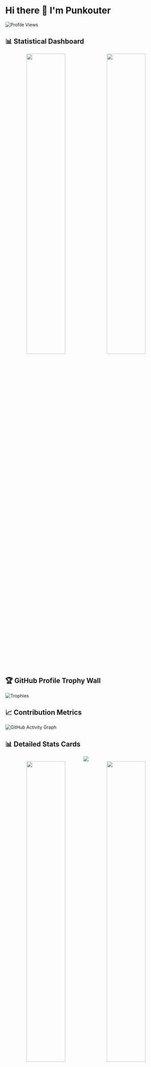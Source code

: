 # Hi there 👋 I'm Punkouter

![Profile Views](https://komarev.com/ghpvc/?username=punkouter25&color=blueviolet)

## 📊 Statistical Dashboard
<div align="center">
  <img width="49%" src="https://github-readme-stats.vercel.app/api?username=punkouter25&show_icons=true&theme=radical&include_all_commits=true&count_private=true" />
  <img width="49%" src="https://github-readme-streak-stats.herokuapp.com/?user=punkouter25&theme=radical" />
</div>

## 🏆 GitHub Profile Trophy Wall
![Trophies](https://github-profile-trophy.vercel.app/?username=punkouter25&theme=radical&row=1&column=7&margin-w=15&margin-h=15)

## 📈 Contribution Metrics
![GitHub Activity Graph](https://github-readme-activity-graph.vercel.app/graph?username=punkouter25&theme=redical&area=true&hide_border=false)

## 📊 Detailed Stats Cards
<div align="center">
  <img src="http://github-profile-summary-cards.vercel.app/api/cards/profile-details?username=punkouter25&theme=radical" />
</div>

<div align="center">
  <img width="49%" src="http://github-profile-summary-cards.vercel.app/api/cards/repos-per-language?username=punkouter25&theme=radical" />
  <img width="49%" src="http://github-profile-summary-cards.vercel.app/api/cards/most-commit-language?username=punkouter25&theme=radical" />
</div>

<div align="center">
  <img width="49%" src="http://github-profile-summary-cards.vercel.app/api/cards/stats?username=punkouter25&theme=radical" />
  <img width="49%" src="http://github-profile-summary-cards.vercel.app/api/cards/productive-time?username=punkouter25&theme=radical&utcOffset=8" />
</div>

## 🔥 Language Usage Statistics
<div align="center">
  <img src="https://github-readme-stats.vercel.app/api/top-langs/?username=punkouter25&theme=radical&layout=compact&langs_count=10" />
</div>


## 📊 Code Distribution
![Code Distribution](https://github-readme-stats.vercel.app/api/top-langs/?username=punkouter25&theme=radical&layout=donut)
![Code Distribution](https://github-readme-stats.vercel.app/api/top-langs/?username=punkouter25&theme=radical&layout=pie)

## 🏗️ Project Cards Grid
<div align="center">
  <img width="32%" src="https://github-readme-stats.vercel.app/api/pin/?username=punkouter25&repo=PoReflexSquares&theme=radical" />
  <img width="32%" src="https://github-readme-stats.vercel.app/api/pin/?username=punkouter25&repo=PoBabyPoints&theme=radical" />
  <img width="32%" src="https://github-readme-stats.vercel.app/api/pin/?username=punkouter25&repo=PoTicTac&theme=radical" />
</div>

## 📈 Contribution Snake
![Snake animation](https://github.com/punkouter25/punkouter25/blob/output/github-contribution-grid-snake-dark.svg)

## 🔄 Latest Activity Metrics
<div align="center">
  <img src="https://github-readme-streak-stats.herokuapp.com/?user=punkouter25&theme=radical&hide_border=true&ring=e05397&fire=e05397" />
</div>

## 📊 Contribution Graph 3D
![3D Contribution Graph](https://github-profile-3d-contrib.vercel.app/api?username=punkouter25)

---
<p align="center">
  <img src="https://capsule-render.vercel.app/api?type=waving&color=gradient&height=100&section=footer&animation=twinkling"/>
</p>

